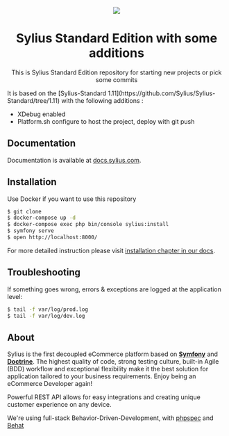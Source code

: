 <p align="center">
    <a href="https://sylius.com" target="_blank">
        <img src="https://demo.sylius.com/assets/shop/img/logo.png" />
    </a>
</p>

<h1 align="center">Sylius Standard Edition with some additions</h1>

<p align="center">This is Sylius Standard Edition repository for starting new projects or pick some commits</p>
It is based on the [Sylius-Standard 1.11](https://github.com/Sylius/Sylius-Standard/tree/1.11) with the following additions :

- XDebug enabled
- Platform.sh configure to host the project, deploy with git push

Documentation
-------------

Documentation is available at [docs.sylius.com](http://docs.sylius.com).

Installation
------------

Use Docker if you want to use this repository

```bash
$ git clone
$ docker-compose up -d
$ docker-compose exec php bin/console sylius:install
$ symfony serve
$ open http://localhost:8000/
```

For more detailed instruction please visit [installation chapter in our docs](https://docs.sylius.com/en/1.11/getting-started-with-sylius/installation.html).

Troubleshooting
---------------

If something goes wrong, errors & exceptions are logged at the application level:

```bash
$ tail -f var/log/prod.log
$ tail -f var/log/dev.log
```


About
-----

Sylius is the first decoupled eCommerce platform based on [**Symfony**](http://symfony.com) and [**Doctrine**](http://doctrine-project.org).
The highest quality of code, strong testing culture, built-in Agile (BDD) workflow and exceptional flexibility make it the best solution for application tailored to your business requirements.
Enjoy being an eCommerce Developer again!

Powerful REST API allows for easy integrations and creating unique customer experience on any device.

We're using full-stack Behavior-Driven-Development, with [phpspec](http://phpspec.net) and [Behat](http://behat.org)
